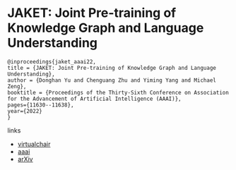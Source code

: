 # JAKET: Joint Pre-training of Knowledge Graph and Language Understanding

```
@inproceedings{jaket_aaai22,
title = {JAKET: Joint Pre-training of Knowledge Graph and Language Understanding},
author = {Donghan Yu and Chenguang Zhu and Yiming Yang and Michael Zeng},
booktitle = {Proceedings of the Thirty-Sixth Conference on Association for the Advancement of Artificial Intelligence (AAAI)},
pages={11630--11638},
year={2022}
}
```

links
- [virtualchair](https://aaai-2022.virtualchair.net/poster_aaai4850)
- [aaai](https://ojs.aaai.org/index.php/AAAI/article/view/21417)
- [arXiv](https://arxiv.org/abs/2010.00796)

